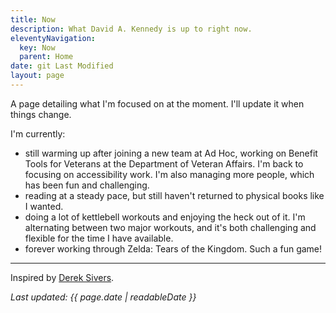```yaml
---
title: Now
description: What David A. Kennedy is up to right now.
eleventyNavigation:
  key: Now
  parent: Home
date: git Last Modified
layout: page
---
```


A page detailing what I'm focused on at the moment. I'll update it when things change.

I'm currently:

- still warming up after joining a new team at Ad Hoc, working on Benefit Tools for Veterans at the Department of Veteran Affairs. I'm back to focusing on accessibility work. I'm also managing more people, which has been fun and challenging.
- reading at a steady pace, but still haven't returned to physical books like I wanted.
- doing a lot of kettlebell workouts and enjoying the heck out of it. I'm alternating between two major workouts, and it's both challenging and flexible for the time I have available.
- forever working through Zelda: Tears of the Kingdom. Such a fun game!

---

Inspired by [Derek Sivers](https://sivers.org/nowff).

_Last updated: {{ page.date | readableDate }}_
